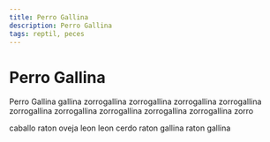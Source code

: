 ```yaml
---
title: Perro Gallina
description: Perro Gallina
tags: reptil, peces
---
```


# Perro Gallina

Perro Gallina gallina zorrogallina zorrogallina zorrogallina zorrogallina zorrogallina zorrogallina zorrogallina zorrogallina zorrogallina zorro

caballo raton oveja leon leon cerdo raton gallina raton gallina